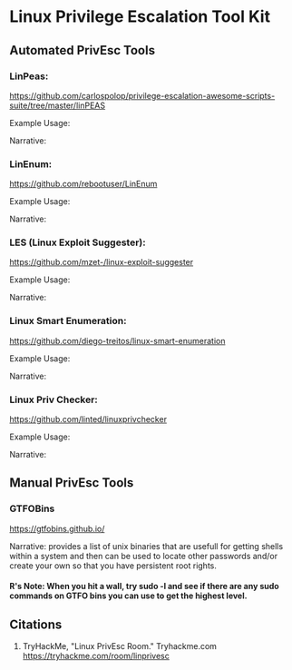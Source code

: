 # Linux Privilege Escalation Tool Kit

  ## Automated PrivEsc Tools 
    
### LinPeas:
https://github.com/carlospolop/privilege-escalation-awesome-scripts-suite/tree/master/linPEAS

Example Usage:

Narrative:

### LinEnum: 
https://github.com/rebootuser/LinEnum

Example Usage:

Narrative:

### LES (Linux Exploit Suggester): 
https://github.com/mzet-/linux-exploit-suggester

Example Usage:

Narrative:

### Linux Smart Enumeration: 
https://github.com/diego-treitos/linux-smart-enumeration

Example Usage:

Narrative:

### Linux Priv Checker: 
https://github.com/linted/linuxprivchecker

Example Usage:

Narrative:

## Manual PrivEsc Tools

### GTFOBins 
https://gtfobins.github.io/

Narrative: provides a list of unix binaries that are usefull for getting shells within a system and then can be used to locate other passwords and/or create your own so that you have persistent root rights.

#### R's Note: When you hit a wall, try sudo -l and see if there are any sudo commands on GTFO bins you can use to get the highest level. 

## Citations
1. TryHackMe, "Linux PrivEsc Room." Tryhackme.com https://tryhackme.com/room/linprivesc
